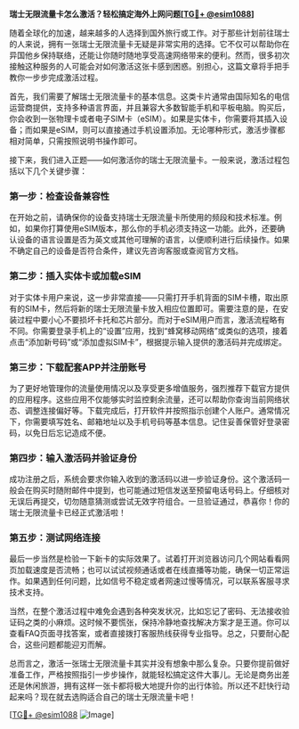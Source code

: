 **瑞士无限流量卡怎么激活？轻松搞定海外上网问题[[TG💪+ @esim1088](https://t.me/s/esim1088)]**

随着全球化的加速，越来越多的人选择到国外旅行或工作。对于那些计划前往瑞士的人来说，拥有一张瑞士无限流量卡无疑是非常实用的选择。它不仅可以帮助你在异国他乡保持联络，还能让你随时随地享受高速网络带来的便利。然而，很多初次接触这种服务的人可能会对如何激活这张卡感到困惑。别担心，这篇文章将手把手教你一步步完成激活过程。

首先，我们需要了解瑞士无限流量卡的基本信息。这类卡片通常由国际知名的电信运营商提供，支持多种语言界面，并且兼容大多数智能手机和平板电脑。购买后，你会收到一张物理卡或者电子SIM卡（eSIM）。如果是实体卡，你需要将其插入设备；而如果是eSIM，则可以直接通过手机设置添加。无论哪种形式，激活步骤都相对简单，只需按照说明书操作即可。

接下来，我们进入正题——如何激活你的瑞士无限流量卡。一般来说，激活过程包括以下几个关键步骤：

### 第一步：检查设备兼容性

在开始之前，请确保你的设备支持瑞士无限流量卡所使用的频段和技术标准。例如，如果你打算使用eSIM版本，那么你的手机必须支持这一功能。此外，还要确认设备的语言设置是否为英文或其他可理解的语言，以便顺利进行后续操作。如果不确定自己的设备是否符合条件，建议先咨询客服或查阅官方文档。

### 第二步：插入实体卡或加载eSIM

对于实体卡用户来说，这一步非常直接——只需打开手机背面的SIM卡槽，取出原有的SIM卡，然后将新的瑞士无限流量卡放入相应位置即可。需要注意的是，在安装过程中要小心不要损坏卡托和芯片部分。而对于eSIM用户而言，激活流程略有不同。你需要登录手机上的“设置”应用，找到“蜂窝移动网络”或类似的选项，接着点击“添加新号码”或“添加虚拟SIM卡”，根据提示输入提供的激活码并完成绑定。

### 第三步：下载配套APP并注册账号

为了更好地管理你的流量使用情况以及享受更多增值服务，强烈推荐下载官方提供的应用程序。这些应用不仅能够实时监控剩余流量，还可以帮助你查询当前网络状态、调整连接偏好等。下载完成后，打开软件并按照指示创建个人账户。通常情况下，你需要填写姓名、邮箱地址以及手机号码等基本信息。记住妥善保管好登录密码，以免日后忘记造成不便。

### 第四步：输入激活码并验证身份

成功注册之后，系统会要求你输入收到的激活码以进一步验证身份。这个激活码一般会在购买时随附邮件中提到，也可能通过短信发送至预留电话号码上。仔细核对无误后再提交，切勿随意猜测或尝试无效字符组合。一旦验证通过，恭喜你！你的瑞士无限流量卡已经正式激活啦！

### 第五步：测试网络连接

最后一步当然是检验一下新卡的实际效果了。试着打开浏览器访问几个网站看看网页加载速度是否流畅；也可以试试视频通话或者在线直播等功能，确保一切正常运作。如果遇到任何问题，比如信号不稳定或者网速过慢等情况，可以联系客服寻求技术支持。

当然，在整个激活过程中难免会遇到各种突发状况，比如忘记了密码、无法接收验证码之类的小麻烦。这时候不要慌张，保持冷静地查找解决方案才是王道。你可以查看FAQ页面寻找答案，或者直接拨打客服热线获得专业指导。总之，只要耐心配合，这些问题都能迎刃而解。

总而言之，激活一张瑞士无限流量卡其实并没有想象中那么复杂。只要你提前做好准备工作，严格按照指引一步步操作，就能轻松搞定这件大事儿。无论是商务出差还是休闲旅游，拥有这样一张卡都将极大地提升你的出行体验。所以还不赶快行动起来吗？现在就去选购适合自己的瑞士无限流量卡吧！

[[TG💪+ @esim1088](https://t.me/s/esim1088) ![Image](https://i.postimg.cc/4NQfJmqS/Snipaste-2025-05-13-00-14-12.png)]